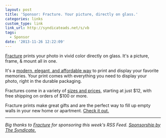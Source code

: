 ```yaml
---
layout: post
title: 'Sponsor: Fracture. Your picture, directly on glass.'
categories: links
custom_type: link
link_url: http://syndicateads.net/s/vb
tags:
  - Sponsor
date: '2013-11-26 12:22:09'
---
```

[Fracture](http://fractureme.com/?utm_source=syndicate&utm_medium=post&utm_content=fracture&utm_campaign=syn2) prints your photo in vivid color directly on glass. It's a picture, frame, & mount all in one.

It's a [modern, elegant, and affordable way](http://fractureme.com/?utm_source=syndicate&utm_medium=post&utm_content=modern&utm_campaign=syn2) to print and display your favorite memories. Your print comes with everything you need to display your photo, right in the durable packaging.

Fractures come in a variety of [sizes and prices](http://fractureme.com/affordable-framing-prices?utm_source=syndicate&utm_medium=post&utm_content=sizes&utm_campaign=syn2), starting at just $12, with free shipping on orders of $100 or more.

Fracture prints make great gifts and are the perfect way to fill up empty walls in your new home or apartment. [Check it out.](http://fractureme.com/?utm_source=syndicate&utm_medium=post&utm_content=check&utm_campaign=syn2)

---

*Big thanks to [Fracture](http://syndicateads.net/s/vb) for sponsoring this week's RSS Feed. [Sponsorship by The Syndicate.](http://syndicateads.net/)*
